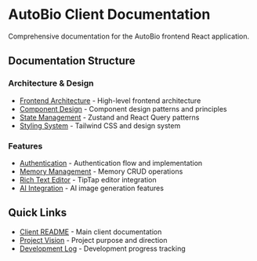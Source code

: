 # AutoBio Client Documentation

Comprehensive documentation for the AutoBio frontend React application.

## Documentation Structure

### Architecture & Design
- [Frontend Architecture](./architecture/README.md) - High-level frontend architecture
- [Component Design](./architecture/components.md) - Component design patterns and principles
- [State Management](./architecture/state.md) - Zustand and React Query patterns
- [Styling System](./architecture/styling.md) - Tailwind CSS and design system

### Features
- [Authentication](./features/auth.md) - Authentication flow and implementation
- [Memory Management](./features/memories.md) - Memory CRUD operations
- [Rich Text Editor](./features/editor.md) - TipTap editor integration
- [AI Integration](./features/ai.md) - AI image generation features

## Quick Links

- [Client README](../client/README.md) - Main client documentation
- [Project Vision](../VISION.md) - Project purpose and direction
- [Development Log](../DEVLOG.md) - Development progress tracking
